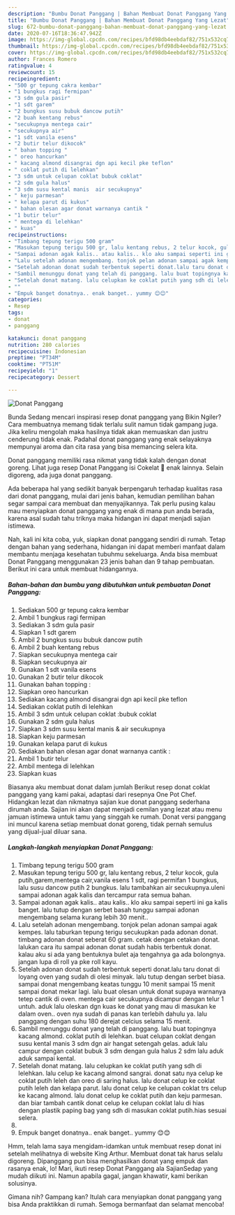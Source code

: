 ```yaml
---
description: "Bumbu Donat Panggang | Bahan Membuat Donat Panggang Yang Lezat"
title: "Bumbu Donat Panggang | Bahan Membuat Donat Panggang Yang Lezat"
slug: 672-bumbu-donat-panggang-bahan-membuat-donat-panggang-yang-lezat
date: 2020-07-16T18:36:47.942Z
image: https://img-global.cpcdn.com/recipes/bfd98db4eebdaf82/751x532cq70/donat-panggang-foto-resep-utama.jpg
thumbnail: https://img-global.cpcdn.com/recipes/bfd98db4eebdaf82/751x532cq70/donat-panggang-foto-resep-utama.jpg
cover: https://img-global.cpcdn.com/recipes/bfd98db4eebdaf82/751x532cq70/donat-panggang-foto-resep-utama.jpg
author: Frances Romero
ratingvalue: 4
reviewcount: 15
recipeingredient:
- "500 gr tepung cakra kembar"
- "1 bungkus ragi fermipan"
- "3 sdm gula pasir"
- "1 sdt garem"
- "2 bungkus susu bubuk dancow putih"
- "2 buah kentang rebus"
- "secukupnya mentega cair"
- "secukupnya air"
- "1 sdt vanila esens"
- "2 butir telur dikocok"
- " bahan topping "
- " oreo hancurkan"
- " kacang almond disangrai dgn api kecil pke teflon"
- " coklat putih di lelehkan"
- "3 sdm untuk celupan coklat bubuk coklat"
- "2 sdm gula halus"
- "3 sdm susu kental manis  air secukupnya"
- " keju parmesan"
- " kelapa parut di kukus"
- " bahan olesan agar donat warnanya cantik "
- "1 butir telur"
- " mentega di lelehkan"
- " kuas"
recipeinstructions:
- "Timbang tepung terigu 500 gram"
- "Masukan tepung terigu 500 gr, lalu kentang rebus, 2 telur kocok, gula putih,garem,mentega cair,vanila esens 1 sdt, ragi permifan 1 bungkus, lalu susu dancow putih 2 bungkus. lalu tambahkan air secukupnya.uleni sampai adonan agak kalis dan tercampur rata semua bahan."
- "Sampai adonan agak kalis.. atau kalis.. klo aku sampai seperti ini ga kalis banget. lalu tutup dengan serbet basah tunggu sampai adonan mengembang selama kurang lebih 30 menit.."
- "Lalu setelah adonan mengembang. tonjok pelan adonan sampai agak kempes. lalu taburkan tepung terigu secukupkan pada adonan donat. timbang adonan donat seberat 60 gram. cetak dengan cetakan donat. lalukan cara itu sampai adonan donat sudah habis terbentuk donat. kalau aku si ada yang bentuknya bulet aja tengahnya ga ada bolongnya. jangan lupa di roll ya pke roll kayu."
- "Setelah adonan donat sudah terbentuk seperti donat.lalu taru donat di loyang oven yang sudah di olesi minyak. lalu tutup dengan serbet biasa. sampai donat mengembang keatas tunggu 10 menit sampai 15 menit sampai donat mekar lagi. lalu buat olesan untuk donat supaya warnanya tetep cantik di oven. mentega cair secukupnya dicampur dengan telur 1 untuh. aduk lalu oleskan dgn kuas ke donat yang mau di masukan ke dalam oven.. oven nya sudah di panas kan terlebih dahulu ya. lalu panggang dengan suhu 180 derejat celcius selama 15 menit."
- "Sambil menunggu donat yang telah di panggang. lalu buat topingnya kacang almond. coklat putih di lelehkan. buat celupan coklat dengan susu kental manis 3 sdm dgn air hangat setengah gelas. aduk lalu campur dengan coklat bubuk 3 sdm dengan gula halus 2 sdm lalu aduk aduk sampai kental."
- "Setelah donat matang. lalu celupkan ke coklat putih yang sdh di lelehkan. lalu celup ke kacang almond sangrai. donat satu nya celup ke coklat putih leleh dan oreo di saring halus. lalu donat celup ke coklat putih leleh dan kelapa parut. lalu donat celup ke celupan coklat trs celup ke kacang almond. lalu donat celup ke coklat putih dan keju parmesan. dan biar tambah cantik donat celup ke celupan coklat lalu di hias dengan plastik paping bag yang sdh di masukan coklat putih.hias sesuai selera."
- ""
- "Empuk banget donatnya.. enak banget.. yummy 😊😊"
categories:
- Resep
tags:
- donat
- panggang

katakunci: donat panggang 
nutrition: 280 calories
recipecuisine: Indonesian
preptime: "PT34M"
cooktime: "PT51M"
recipeyield: "1"
recipecategory: Dessert

---
```



![Donat Panggang](https://img-global.cpcdn.com/recipes/bfd98db4eebdaf82/751x532cq70/donat-panggang-foto-resep-utama.jpg)

Bunda Sedang mencari inspirasi resep donat panggang yang Bikin Ngiler? Cara membuatnya memang tidak terlalu sulit namun tidak gampang juga. Jika keliru mengolah maka hasilnya tidak akan memuaskan dan justru cenderung tidak enak. Padahal donat panggang yang enak selayaknya mempunyai aroma dan cita rasa yang bisa memancing selera kita.

Donat panggang memiliki rasa nikmat yang tidak kalah dengan donat goreng. Lihat juga resep Donat Panggang isi Cokelat 🍩 enak lainnya. Selain digoreng, ada juga donat panggang.

Ada beberapa hal yang sedikit banyak berpengaruh terhadap kualitas rasa dari donat panggang, mulai dari jenis bahan, kemudian pemilihan bahan segar sampai cara membuat dan menyajikannya. Tak perlu pusing kalau mau menyiapkan donat panggang yang enak di mana pun anda berada, karena asal sudah tahu triknya maka hidangan ini dapat menjadi sajian istimewa.


Nah, kali ini kita coba, yuk, siapkan donat panggang sendiri di rumah. Tetap dengan bahan yang sederhana, hidangan ini dapat memberi manfaat dalam membantu menjaga kesehatan tubuhmu sekeluarga. Anda bisa membuat Donat Panggang menggunakan 23 jenis bahan dan 9 tahap pembuatan. Berikut ini cara untuk membuat hidangannya.

<!--inarticleads1-->

##### Bahan-bahan dan bumbu yang dibutuhkan untuk pembuatan Donat Panggang:

1. Sediakan 500 gr tepung cakra kembar
1. Ambil 1 bungkus ragi fermipan
1. Sediakan 3 sdm gula pasir
1. Siapkan 1 sdt garem
1. Ambil 2 bungkus susu bubuk dancow putih
1. Ambil 2 buah kentang rebus
1. Siapkan secukupnya mentega cair
1. Siapkan secukupnya air
1. Gunakan 1 sdt vanila esens
1. Gunakan 2 butir telur dikocok
1. Gunakan  bahan topping :
1. Siapkan  oreo hancurkan
1. Sediakan  kacang almond disangrai dgn api kecil pke teflon
1. Sediakan  coklat putih di lelehkan
1. Ambil 3 sdm untuk celupan coklat :bubuk coklat
1. Gunakan 2 sdm gula halus
1. Siapkan 3 sdm susu kental manis &amp; air secukupnya
1. Siapkan  keju parmesan
1. Gunakan  kelapa parut di kukus
1. Sediakan  bahan olesan agar donat warnanya cantik :
1. Ambil 1 butir telur
1. Ambil  mentega di lelehkan
1. Siapkan  kuas


Biasanya aku membuat donat dalam jumlah Berikut resep donat coklat panggang yang kami pakai, adaptasi dari resepnya One Pot Chef. Hidangkan lezat dan nikmatnya sajian kue donat panggang sederhana dirumah anda. Sajian ini akan dapat menjadi cemilan yang lezat atau menu jamuan istimewa untuk tamu yang singgah ke rumah. Donat versi panggang ini muncul karena setiap membuat donat goreng, tidak pernah semulus yang dijual-jual diluar sana. 

<!--inarticleads2-->

##### Langkah-langkah menyiapkan Donat Panggang:

1. Timbang tepung terigu 500 gram
1. Masukan tepung terigu 500 gr, lalu kentang rebus, 2 telur kocok, gula putih,garem,mentega cair,vanila esens 1 sdt, ragi permifan 1 bungkus, lalu susu dancow putih 2 bungkus. lalu tambahkan air secukupnya.uleni sampai adonan agak kalis dan tercampur rata semua bahan.
1. Sampai adonan agak kalis.. atau kalis.. klo aku sampai seperti ini ga kalis banget. lalu tutup dengan serbet basah tunggu sampai adonan mengembang selama kurang lebih 30 menit..
1. Lalu setelah adonan mengembang. tonjok pelan adonan sampai agak kempes. lalu taburkan tepung terigu secukupkan pada adonan donat. timbang adonan donat seberat 60 gram. cetak dengan cetakan donat. lalukan cara itu sampai adonan donat sudah habis terbentuk donat. kalau aku si ada yang bentuknya bulet aja tengahnya ga ada bolongnya. jangan lupa di roll ya pke roll kayu.
1. Setelah adonan donat sudah terbentuk seperti donat.lalu taru donat di loyang oven yang sudah di olesi minyak. lalu tutup dengan serbet biasa. sampai donat mengembang keatas tunggu 10 menit sampai 15 menit sampai donat mekar lagi. lalu buat olesan untuk donat supaya warnanya tetep cantik di oven. mentega cair secukupnya dicampur dengan telur 1 untuh. aduk lalu oleskan dgn kuas ke donat yang mau di masukan ke dalam oven.. oven nya sudah di panas kan terlebih dahulu ya. lalu panggang dengan suhu 180 derejat celcius selama 15 menit.
1. Sambil menunggu donat yang telah di panggang. lalu buat topingnya kacang almond. coklat putih di lelehkan. buat celupan coklat dengan susu kental manis 3 sdm dgn air hangat setengah gelas. aduk lalu campur dengan coklat bubuk 3 sdm dengan gula halus 2 sdm lalu aduk aduk sampai kental.
1. Setelah donat matang. lalu celupkan ke coklat putih yang sdh di lelehkan. lalu celup ke kacang almond sangrai. donat satu nya celup ke coklat putih leleh dan oreo di saring halus. lalu donat celup ke coklat putih leleh dan kelapa parut. lalu donat celup ke celupan coklat trs celup ke kacang almond. lalu donat celup ke coklat putih dan keju parmesan. dan biar tambah cantik donat celup ke celupan coklat lalu di hias dengan plastik paping bag yang sdh di masukan coklat putih.hias sesuai selera.
1. 
1. Empuk banget donatnya.. enak banget.. yummy 😊😊


Hmm, telah lama saya mengidam-idamkan untuk membuat resep donat ini setelah melihatnya di website King Arthur. Membuat donat tak harus selalu digoreng. Dipanggang pun bisa menghasilkan donat yang empuk dan rasanya enak, lo! Mari, ikuti resep Donat Panggang ala SajianSedap yang mudah diikuti ini. Namun apabila gagal, jangan khawatir, kami berikan solusinya. 

Gimana nih? Gampang kan? Itulah cara menyiapkan donat panggang yang bisa Anda praktikkan di rumah. Semoga bermanfaat dan selamat mencoba!
